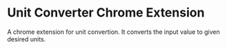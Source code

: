 # Unit Converter Chrome Extension
A chrome extension for unit convertion. It converts the input value to given desired units.

